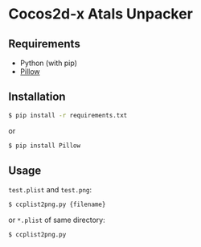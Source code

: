 # Cocos2d-x Atals Unpacker

## Requirements

- Python (with pip)
- [Pillow](https://python-pillow.org)

## Installation

```sh
$ pip install -r requirements.txt
```
or
```sh
$ pip install Pillow
```

## Usage

`test.plist` and `test.png`:
```sh
$ ccplist2png.py {filename}
```

or `*.plist` of same directory:
```sh
$ ccplist2png.py
```
